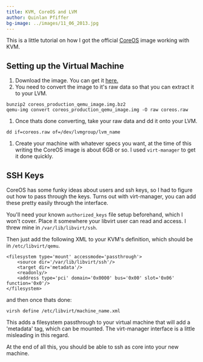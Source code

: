 ```yaml
---
title: KVM, CoreOS and LVM
author: Quinlan Pfiffer
bg-image: ../images/11_06_2013.jpg
---
```


This is a little tutorial on how I got the official <a
href="http://coreos.com/">CoreOS</a> image working with KVM.

Setting up the Virtual Machine
------------------------------

1. Download the image. You can get it <a href="http://storage.core-os.net/coreos/amd64-generic/dev-channel/coreos_production_qemu_image.img.bz">here.</a>
1. You need to convert the image to it's raw data so that you can extract it to
   your LVM.
```
bunzip2 coreos_production_qemu_image.img.bz2
qemu-img convert coreos_production_qemu_image.img -O raw coreos.raw
```
1. Once thats done converting, take your raw data and dd it onto your LVM.
```
dd if=coreos.raw of=/dev/lvmgroup/lvm_name
```
1. Create your machine with whatever specs you want, at the time of this writing
   the CoreOS image is about 6GB or so. I used `virt-manager` to get it done
quickly.

SSH Keys
--------

CoreOS has some funky ideas about users and ssh keys, so I had to figure out
how to pass through the keys. Turns out with virt-manager, you can add these
pretty easily through the interface.

You'll need your known `authorized_keys` file  setup beforehand, which I won't
cover. Place it somewhere your libvirt user can read and access. I threw mine in
`/var/lib/libvirt/ssh`.

Then just add the following XML to your KVM's definition, which should be in
`/etc/libvirt/qemu`.

```
<filesystem type='mount' accessmode='passthrough'>
    <source dir='/var/lib/libvirt/ssh'/>
    <target dir='metadata'/>
    <readonly/>
    <address type='pci' domain='0x0000' bus='0x00' slot='0x06' function='0x0'/>
</filesystem>
```

and then once thats done:

```
virsh define /etc/libvirt/machine_name.xml
```

This adds a filesystem passthrough to your virtual machine that will add a
'metadata' tag, which can be mounted. The virt-manager interface is a little
misleading in this regard.

At the end of all this, you should be able to ssh as core into your new machine.
